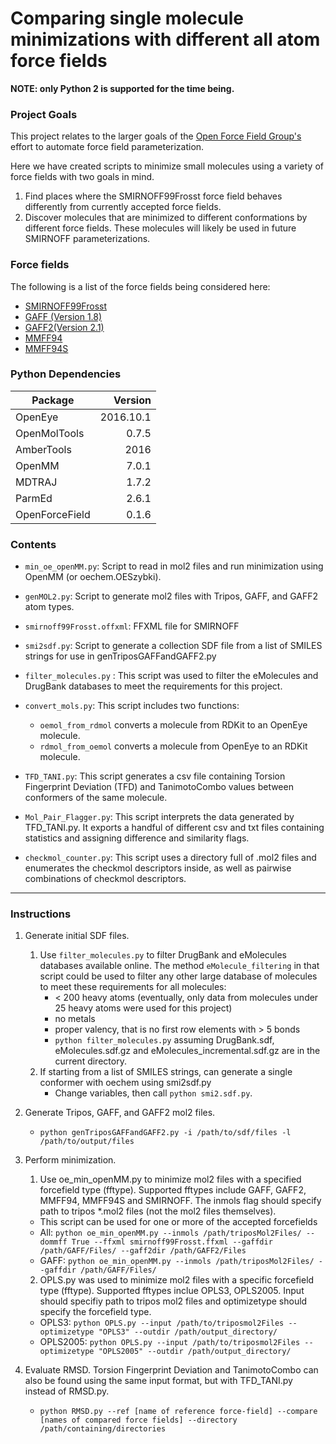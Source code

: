 # Comparing single molecule minimizations with different all atom force fields

**NOTE: only Python 2 is supported for the time being.**

### Project Goals

This project relates to the larger goals of the
[Open Force Field Group's](https://github.com/open-forcefield-group)
effort to automate force field parameterization.

Here we have created scripts to minimize small molecules using a variety of force fields with two goals in mind.
1. Find places where the SMIRNOFF99Frosst force field behaves differently from currently accepted force fields.
2. Discover molecules that are minimized to different conformations by different force fields. These molecules will likely be used in future SMIRNOFF parameterizations.

### Force fields

The following is a list of the force fields being considered here:

* [SMIRNOFF99Frosst](https://github.com/open-forcefield-group/smirnoff99Frosst)
* [GAFF (Version 1.8)](http://ambermd.org/antechamber/gaff.html)
* [GAFF2(Version 2.1)](https://mulan.swmed.edu/group/gaff.php)
* [MMFF94](http://open-babel.readthedocs.io/en/latest/Forcefields/mmff94.html)
* [MMFF94S](http://open-babel.readthedocs.io/en/latest/Forcefields/mmff94.html)

### Python Dependencies

| Package             | Version   |
| -------             | -------:  |
|OpenEye              | 2016.10.1 |
|OpenMolTools         | 0.7.5     |
|AmberTools           | 2016      |
|OpenMM               | 7.0.1     |
|MDTRAJ               | 1.7.2     |
|ParmEd               | 2.6.1     |
|OpenForceField       | 0.1.6     |

### Contents

* `min_oe_openMM.py`: Script to read in mol2 files and run minimization using OpenMM (or oechem.OESzybki).

* `genMOL2.py`: Script to generate mol2 files with Tripos, GAFF, and GAFF2 atom types.

* `smirnoff99Frosst.offxml`: FFXML file for SMIRNOFF

* `smi2sdf.py`: Script to generate a collection SDF file from a list of SMILES strings for use in genTriposGAFFandGAFF2.py

* `filter_molecules.py` : This script was used to filter the eMolecules and DrugBank databases to meet the requirements for this project.

* `convert_mols.py`: This script includes two functions:
    - `oemol_from_rdmol` converts a molecule from RDKit to an OpenEye molecule.
    - `rdmol_from_oemol` converts a molecule from OpenEye to an RDKit molecule.

* `TFD_TANI.py`: This script generates a csv file containing Torsion Fingerprint Deviation (TFD) and TanimotoCombo values between conformers of the same molecule.

* `Mol_Pair_Flagger.py`: This script interprets the data generated by TFD_TANI.py. It exports a handful of different csv and txt files containing statistics and assigning difference and similarity flags. 

* `checkmol_counter.py`: This script uses a directory full of .mol2 files and enumerates the checkmol 
descriptors inside, as well as pairwise combinations of checkmol descriptors. 
______

### Instructions

1. Generate initial SDF files.
    1. Use `filter_molecules.py` to filter DrugBank and eMolecules databases available online. The method `eMolecule_filtering` in that script could be used to filter any other large database of molecules to meet these requirements for all molecules:
        * < 200 heavy atoms (eventually, only data from molecules under 25 heavy atoms were used for this project)
        * no metals
        * proper valency, that is no first row elements with > 5 bonds
        * `python filter_molecules.py` assuming DrugBank.sdf, eMolecules.sdf.gz and eMolecules_incremental.sdf.gz are in the current directory.
    2. If starting from a list of SMILES strings, can generate a single conformer with oechem using smi2sdf.py
        * Change variables, then call `python smi2.sdf.py`.

2. Generate Tripos, GAFF, and GAFF2 mol2 files.
    * `python genTriposGAFFandGAFF2.py -i /path/to/sdf/files -l /path/to/output/files`
3. Perform minimization.
   1. Use oe_min_openMM.py to minimize mol2 files with a specified forcefield type (fftype). Supported fftypes include GAFF, GAFF2, MMFF94, MMFF94S and SMIRNOFF. The inmols flag should specify path to tripos \*.mol2 files (not the mol2 files themselves).

    * This script can be used for one or more of the accepted forcefields
    * All: `python oe_min_openMM.py --inmols /path/triposMol2Files/ --dommff True --ffxml smirnoff99Frosst.ffxml --gaffdir /path/GAFF/Files/ --gaff2dir /path/GAFF2/Files`
    * GAFF: `python oe_min_openMM.py --inmols /path/triposMol2Files/ --gaffdir /path/GAFF/Files/`

   2. OPLS.py was used to minimize mol2 files with a specific forcefield type (fftype). Supported fftypes inclue OPLS3, OPLS2005. Input should specifiy path to tripos mol2 files and optimizetype should specify the forcefield type.
   * OPLS3: `python OPLS.py --input /path/to/triposmol2Files --optimizetype "OPLS3" --outdir /path/output_directory/`
   * OPLS2005: `python OPLS.py --input /path/to/triposmol2Files --optimizetype "OPLS2005" --outdir /path/output_directory/`

4. Evaluate RMSD. Torsion Fingerprint Deviation and TanimotoCombo can also be found using the same input format, but with TFD_TANI.py instead of RMSD.py. 
   * `python RMSD.py --ref [name of reference force-field] --compare [names of compared force fields] --directory /path/containing/directories`
